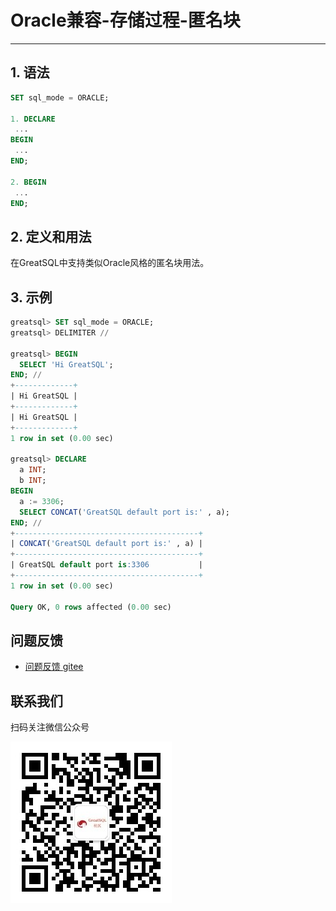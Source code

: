# Oracle兼容-存储过程-匿名块
---


## 1. 语法

```sql
SET sql_mode = ORACLE;

1. DECLARE
 ...
BEGIN
 ...
END;

2. BEGIN
 ...
END;
```

## 2. 定义和用法

在GreatSQL中支持类似Oracle风格的匿名块用法。

## 3. 示例

```sql
greatsql> SET sql_mode = ORACLE;
greatsql> DELIMITER //

greatsql> BEGIN
  SELECT 'Hi GreatSQL';
END; //
+-------------+
| Hi GreatSQL |
+-------------+
| Hi GreatSQL |
+-------------+
1 row in set (0.00 sec)

greatsql> DECLARE 
  a INT;
  b INT;
BEGIN
  a := 3306;
  SELECT CONCAT('GreatSQL default port is:' , a);
END; //
+-----------------------------------------+
| CONCAT('GreatSQL default port is:' , a) |
+-----------------------------------------+
| GreatSQL default port is:3306           |
+-----------------------------------------+
1 row in set (0.00 sec)

Query OK, 0 rows affected (0.00 sec)
```



**问题反馈**
---
- [问题反馈 gitee](https://gitee.com/GreatSQL/GreatSQL-Manual/issues)


**联系我们**
---

扫码关注微信公众号

![greatsql-wx](/greatsql-wx.jpg)
